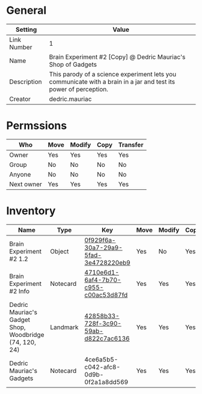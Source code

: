 # General

| Setting | Value |
| --- | --- |
| Link Number | 1 |
| Name | Brain Experiment #2 \[Copy\] @ Dedric Mauriac's Shop of Gadgets |
| Description | This parody of a science experiment lets you communicate with a brain in a jar and test its power of perception. |
| Creator | dedric.mauriac |

# Permssions

| Who | Move | Modify | Copy | Transfer |
| --- | --- | --- | --- | --- |
| Owner | Yes | Yes | Yes | Yes |
| Group | No | No | No | No |
| Anyone | No | No | No | No |
| Next owner | Yes | Yes | Yes | Yes |

# Inventory

| Name | Type | Key | Move | Modify | Copy | Transfer | Acquired |
| --- | --- | --- | --- | --- | --- | --- | --- |
| Brain Experiment #2 1.2 | Object | [0f929f6a-30a7-29a9-5fad-3e4728220eb9](../../Brain%20Experiment%20#2/) | Yes | No | Yes | No | 2008-08-03T23:16:49Z | Dedric Mauriac |
| Brain Experiment #2 Info | Notecard | [4710e6d1-6af4-7b70-c955-c00ac53d87fd](./Brain%20Experiment%20#2%20Info.md) | Yes | Yes | Yes | Yes | 1970-01-01T00:00:00Z | Dedric Mauriac |
| Dedric Mauriac's Gadget Shop, Woodbridge (74, 120, 24) | Landmark | [42858b33-728f-3c90-59ab-d822c7ac6136](http://maps.secondlife.com/secondlife/Woodbridge/74/120/24) | Yes | Yes | Yes | Yes | 1970-01-01T00:00:00Z | Dedric Mauriac |
| Dedric Mauriac's Gadgets | Notecard | 4ce6a5b5-c042-afc8-0d9b-0f2a1a8dd569 | Yes | Yes | Yes | Yes | 1970-01-01T00:00:00Z | Dedric Mauriac |